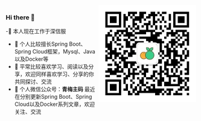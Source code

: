 <img alt="微信搜索 青梅主码" src="img/qrcode.jpg" align="right" sizes="(max-width: 300px) 200px, 200px" importance="high" decoding="async"/>

### Hi there 👋

-🔭 本人现在工作于深信服
- 🌱 个人比较擅长Spring Boot、Spring Cloud框架，Mysql、Java以及Docker等
- 👯 平常比较喜欢学习、阅读以及分享，欢迎同样喜欢学习、分享的你共同探讨、交流
- 🤔 个人微信公众号：**青梅主码** 最近在分别更新Spring Boot、Spring Cloud以及Docker系列文章，欢迎关注、交流
